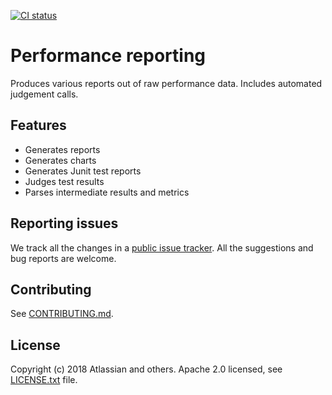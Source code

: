 [![CI status](https://github.com/atlassian/report/workflows/CI/badge.svg)](https://github.com/atlassian/report/actions?query=branch%3Amaster+workflow%3ACI)

# Performance reporting
Produces various reports out of raw performance data.
Includes automated judgement calls.

## Features

- Generates reports
- Generates charts
- Generates Junit test reports
- Judges test results
- Parses intermediate results and metrics

## Reporting issues

We track all the changes in a [public issue tracker](https://ecosystem.atlassian.net/secure/RapidBoard.jspa?rapidView=457&projectKey=JPERF).
All the suggestions and bug reports are welcome.

## Contributing

See [CONTRIBUTING.md](CONTRIBUTING.md).

## License
Copyright (c) 2018 Atlassian and others.
Apache 2.0 licensed, see [LICENSE.txt](LICENSE.txt) file.

